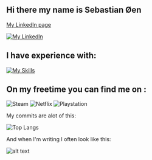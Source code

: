 ## Hi there my name is Sebastian Øen



[My LinkedIn page](https://www.linkedin.com/in/sebastian-%C3%B8en-06b470234/) 


[![My LinkedIn](https://skillicons.dev/icons?i=linkedin)](https://skillicons.dev)


## I have experience with:
[![My Skills](https://skillicons.dev/icons?i=js,html,css,react,sass,bootstrap,tailwind,git)](https://skillicons.dev)


## On my freetime you can find me on : 

![Steam](https://img.shields.io/badge/steam-%23000000.svg?style=for-the-badge&logo=steam&logoColor=white)
![Netflix](https://img.shields.io/badge/Netflix-E50914?style=for-the-badge&logo=netflix&logoColor=white)
![Playstation](https://img.shields.io/badge/Playstation-003791?style=for-the-badge&logo=playstation&logoColor=white)


My commits are alot of this: 

![Top Langs](https://github-readme-stats.vercel.app/api/top-langs/?username=sebastianoen&langs_count=8)

And when I'm writing I often look like this:

![alt text](https://encrypted-tbn0.gstatic.com/images?q=tbn:ANd9GcTNJC-IbWXu3Et0e9FEU_HweRS-4NxLp9TYzA&usqp=CAU)




  

<!--
**SebastianOen/SebastianOen** is a ✨ _special_ ✨ repository because its `README.md` (this file) appears on your GitHub profile.

Here are some ideas to get you started:

- 🔭 I’m currently working on ...
- 🌱 I’m currently learning ...
- 👯 I’m looking to collaborate on ...
- 🤔 I’m looking for help with ...
- 💬 Ask me about ...
- 📫 How to reach me: ...
- 😄 Pronouns: ...
- ⚡ Fun fact: ...
-->
